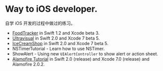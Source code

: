 # Way to iOS developer.
自学 iOS 开发的过程中做过的练习。

* [FoodTracker](https://developer.apple.com/library/prerelease/ios/referencelibrary/GettingStarted/DevelopiOSAppsSwift/) in Swift 1.2 and Xcode beta 3.
* [Ultravisual](http://www.raywenderlich.com/99087/swift-expanding-cells-ios-collection-views) in Swift 2.0 and Xcode 7 beta 5.
* [IceCreamShop](http://www.raywenderlich.com/97014/use-cocoapods-with-swift) in Swift 2.0 and Xcode 7 beta 5.
* NSTimerTutorial - Learn how to use NSTimer.
* ShowAlert - Using new `UIAlertController` to show alert or action sheet.
* [Alamofire Tutorial](http://www.raywenderlich.com/85080/beginning-alamofire-tutorial) in Swift 2.0 (release) and Xcode 7.0 (release) and Alamofire 2.0.2.
